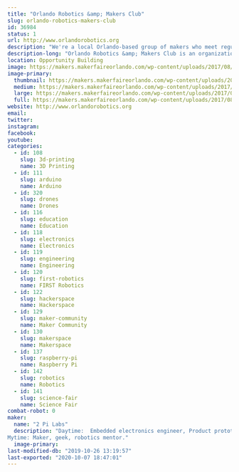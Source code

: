 ```yaml
---
title: "Orlando Robotics &amp; Makers Club"
slug: orlando-robotics-makers-club
id: 36984
status: 1
url: http://www.orlandorobotics.org
description: "We're a local Orlando-based group of makers who meet regularly to discuss, share ideas and work on robotics, electronics, Arduinos, 3D-printing, FPV drones, and other techie activities."
description-long: "Orlando Robotics &amp; Makers Club is an organization in central Orlando made up of over 680 makers of all ages who meet monthly to discuss techie activities such as robotics, 3D-printing, electronics, Arduinos, FPV drones, and several other technical topics.  We meet at the Melrose center in the downtown Orlando library and also at MakerFX Makerspace.  There is no charge for out meetings."
location: Opportunity Building
image: https://makers.makerfaireorlando.com/wp-content/uploads/2017/08/ORMC-Logo-highres_369326132.jpeg
image-primary:
  thumbnail: https://makers.makerfaireorlando.com/wp-content/uploads/2017/08/ORMC-Logo-highres_369326132-150x150.jpeg
  medium: https://makers.makerfaireorlando.com/wp-content/uploads/2017/08/ORMC-Logo-highres_369326132-300x298.jpeg
  large: https://makers.makerfaireorlando.com/wp-content/uploads/2017/08/ORMC-Logo-highres_369326132.jpeg
  full: https://makers.makerfaireorlando.com/wp-content/uploads/2017/08/ORMC-Logo-highres_369326132.jpeg
website: http://www.orlandorobotics.org
email: 
twitter: 
instagram: 
facebook: 
youtube: 
categories:
  - id: 108
    slug: 3d-printing
    name: 3D Printing
  - id: 111
    slug: arduino
    name: Arduino
  - id: 320
    slug: drones
    name: Drones
  - id: 116
    slug: education
    name: Education
  - id: 118
    slug: electronics
    name: Electronics
  - id: 119
    slug: engineering
    name: Engineering
  - id: 120
    slug: first-robotics
    name: FIRST Robotics
  - id: 122
    slug: hackerspace
    name: Hackerspace
  - id: 129
    slug: maker-community
    name: Maker Community
  - id: 130
    slug: makerspace
    name: Makerspace
  - id: 137
    slug: raspberry-pi
    name: Raspberry Pi
  - id: 142
    slug: robotics
    name: Robotics
  - id: 141
    slug: science-fair
    name: Science Fair
combat-robot: 0
maker:
  name: "2 Pi Labs"
  description: "Daytime:  Embedded electronics engineer, Product prototyper.
Mytime: Maker, geek, robotics mentor."
  image-primary: 
last-modified-db: "2019-10-26 13:19:57"
last-exported: "2020-10-07 18:47:01"
---
```


